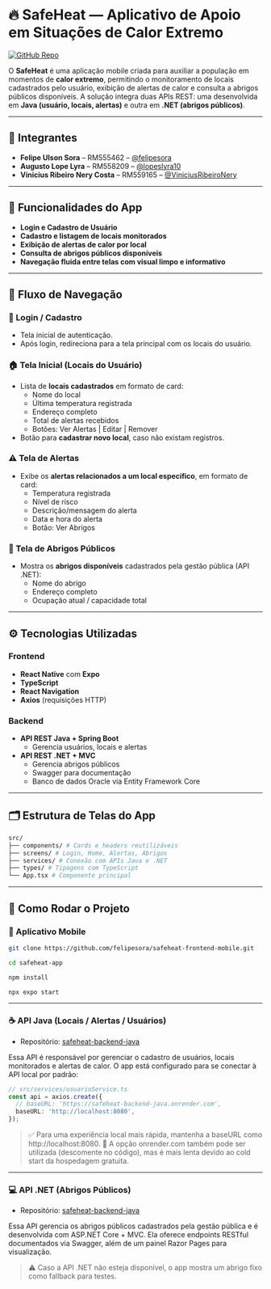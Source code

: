 # 🔥 SafeHeat — Aplicativo de Apoio em Situações de Calor Extremo

[![GitHub Repo](https://img.shields.io/badge/GitHub-Repository-blue)](https://github.com/felipesora/safeheat-frontend-mobile)

O **SafeHeat** é uma aplicação mobile criada para auxiliar a população em momentos de **calor extremo**, permitindo o monitoramento de locais cadastrados pelo usuário, exibição de alertas de calor e consulta a abrigos públicos disponíveis. A solução integra duas APIs REST: uma desenvolvida em **Java (usuário, locais, alertas)** e outra em **.NET (abrigos públicos)**.

---

## 👥 Integrantes

- **Felipe Ulson Sora** – RM555462 – [@felipesora](https://github.com/felipesora)
- **Augusto Lope Lyra** – RM558209 – [@lopeslyra10](https://github.com/lopeslyra10)
- **Vinicius Ribeiro Nery Costa** – RM559165 – [@ViniciusRibeiroNery](https://github.com/ViniciusRibeiroNery)

---

## 📱 Funcionalidades do App

- **Login e Cadastro de Usuário**
- **Cadastro e listagem de locais monitorados**
- **Exibição de alertas de calor por local**
- **Consulta de abrigos públicos disponíveis**
- **Navegação fluida entre telas com visual limpo e informativo**

---

## 🧭 Fluxo de Navegação

### 🔐 Login / Cadastro
- Tela inicial de autenticação.
- Após login, redireciona para a tela principal com os locais do usuário.

### 🏠 Tela Inicial (Locais do Usuário)
- Lista de **locais cadastrados** em formato de card:
  - Nome do local
  - Última temperatura registrada
  - Endereço completo
  - Total de alertas recebidos
  - Botões: Ver Alertas | Editar | Remover
- Botão para **cadastrar novo local**, caso não existam registros.

### ⚠️ Tela de Alertas
- Exibe os **alertas relacionados a um local específico**, em formato de card:
  - Temperatura registrada
  - Nível de risco
  - Descrição/mensagem do alerta
  - Data e hora do alerta
  - Botão: Ver Abrigos

### 🛑 Tela de Abrigos Públicos
- Mostra os **abrigos disponíveis** cadastrados pela gestão pública (API .NET):
  - Nome do abrigo
  - Endereço completo
  - Ocupação atual / capacidade total

---

## ⚙️ Tecnologias Utilizadas

### Frontend
- **React Native** com **Expo**
- **TypeScript**
- **React Navigation**
- **Axios** (requisições HTTP)

### Backend
- **API REST Java + Spring Boot**
  - Gerencia usuários, locais e alertas
- **API REST .NET + MVC**
  - Gerencia abrigos públicos
  - Swagger para documentação
  - Banco de dados Oracle via Entity Framework Core

---

## 🗂️ Estrutura de Telas do App

```bash
src/
├── components/ # Cards e headers reutilizáveis
├── screens/ # Login, Home, Alertas, Abrigos
├── services/ # Conexão com APIs Java e .NET
├── types/ # Tipagens com TypeScript
└── App.tsx # Componente principal
```

---

## 🚀 Como Rodar o Projeto

### 📱 Aplicativo Mobile
```bash
git clone https://github.com/felipesora/safeheat-frontend-mobile.git

cd safeheat-app

npm install

npx expo start
```

---

### ☕ API Java (Locais / Alertas / Usuários)

- Repositório: [safeheat-backend-java](https://github.com/felipesora/safeheat-backend-java)

Essa API é responsável por gerenciar o cadastro de usuários, locais monitorados e alertas de calor. O app está configurado para se conectar à API local por padrão:

```ts
// src/services/usuarioService.ts
const api = axios.create({
  // baseURL: 'https://safeheat-backend-java.onrender.com',
  baseURL: 'http://localhost:8080',
});
```

>✅ Para uma experiência local mais rápida, mantenha a baseURL como http://localhost:8080.
>🐢 A opção onrender.com também pode ser utilizada (descomente no código), mas é mais lenta devido ao cold start da hospedagem gratuita.

---

### 💻 API .NET (Abrigos Públicos)

- Repositório: [safeheat-backend-java](https://github.com/felipesora/safeheat-backend-dotnet)

Essa API gerencia os abrigos públicos cadastrados pela gestão pública e é desenvolvida com ASP.NET Core + MVC. Ela oferece endpoints RESTful documentados via Swagger, além de um painel Razor Pages para visualização.

>⚠️ Caso a API .NET não esteja disponível, o app mostra um abrigo fixo como fallback para testes.